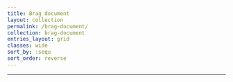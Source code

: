 ```yaml
---
title: Brag document
layout: collection
permalink: /brag-document/
collection: brag-document
entries_layout: grid
classes: wide
sort_by: :sequ
sort_order: reverse
---
```

<hr>